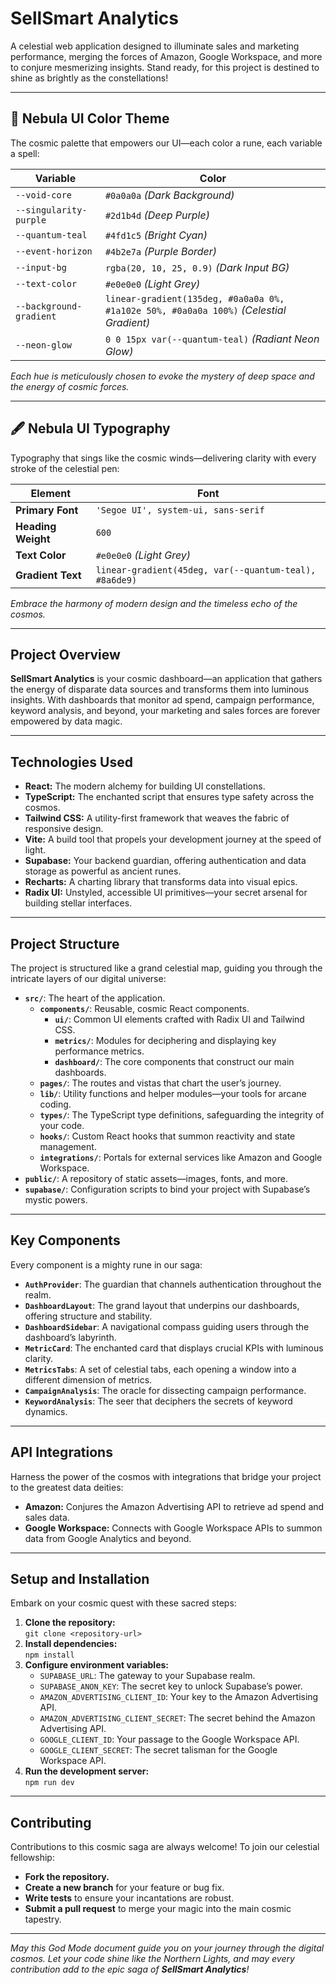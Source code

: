 # SellSmart Analytics

A celestial web application designed to illuminate sales and marketing performance, merging the forces of Amazon, Google Workspace, and more to conjure mesmerizing insights. Stand ready, for this project is destined to shine as brightly as the constellations!

---

## 🎨 Nebula UI Color Theme

The cosmic palette that empowers our UI—each color a rune, each variable a spell:

| Variable                  | Color                                                                                   |
| ------------------------- | --------------------------------------------------------------------------------------- |
| `--void-core`             | `#0a0a0a` *(Dark Background)*                                                           |
| `--singularity-purple`    | `#2d1b4d` *(Deep Purple)*                                                                |
| `--quantum-teal`          | `#4fd1c5` *(Bright Cyan)*                                                                |
| `--event-horizon`         | `#4b2e7a` *(Purple Border)*                                                              |
| `--input-bg`              | `rgba(20, 10, 25, 0.9)` *(Dark Input BG)*                                                 |
| `--text-color`            | `#e0e0e0` *(Light Grey)*                                                                 |
| `--background-gradient`   | `linear-gradient(135deg, #0a0a0a 0%, #1a102e 50%, #0a0a0a 100%)` *(Celestial Gradient)*  |
| `--neon-glow`             | `0 0 15px var(--quantum-teal)` *(Radiant Neon Glow)*                                      |

*Each hue is meticulously chosen to evoke the mystery of deep space and the energy of cosmic forces.*

---

## 🖋️ Nebula UI Typography

Typography that sings like the cosmic winds—delivering clarity with every stroke of the celestial pen:

| Element            | Font                                    |
| ------------------ | --------------------------------------- |
| **Primary Font**   | `'Segoe UI', system-ui, sans-serif`     |
| **Heading Weight** | `600`                                   |
| **Text Color**     | `#e0e0e0` *(Light Grey)*                 |
| **Gradient Text**  | `linear-gradient(45deg, var(--quantum-teal), #8a6de9)` |

*Embrace the harmony of modern design and the timeless echo of the cosmos.*

---

## Project Overview

**SellSmart Analytics** is your cosmic dashboard—an application that gathers the energy of disparate data sources and transforms them into luminous insights. With dashboards that monitor ad spend, campaign performance, keyword analysis, and beyond, your marketing and sales forces are forever empowered by data magic.

---

## Technologies Used

- **React:** The modern alchemy for building UI constellations.
- **TypeScript:** The enchanted script that ensures type safety across the cosmos.
- **Tailwind CSS:** A utility-first framework that weaves the fabric of responsive design.
- **Vite:** A build tool that propels your development journey at the speed of light.
- **Supabase:** Your backend guardian, offering authentication and data storage as powerful as ancient runes.
- **Recharts:** A charting library that transforms data into visual epics.
- **Radix UI:** Unstyled, accessible UI primitives—your secret arsenal for building stellar interfaces.

---

## Project Structure

The project is structured like a grand celestial map, guiding you through the intricate layers of our digital universe:

- **`src/`**: The heart of the application.
  - **`components/`**: Reusable, cosmic React components.
    - **`ui/`**: Common UI elements crafted with Radix UI and Tailwind CSS.
    - **`metrics/`**: Modules for deciphering and displaying key performance metrics.
    - **`dashboard/`**: The core components that construct our main dashboards.
  - **`pages/`**: The routes and vistas that chart the user’s journey.
  - **`lib/`**: Utility functions and helper modules—your tools for arcane coding.
  - **`types/`**: The TypeScript type definitions, safeguarding the integrity of your code.
  - **`hooks/`**: Custom React hooks that summon reactivity and state management.
  - **`integrations/`**: Portals for external services like Amazon and Google Workspace.
- **`public/`**: A repository of static assets—images, fonts, and more.
- **`supabase/`**: Configuration scripts to bind your project with Supabase’s mystic powers.

---

## Key Components

Every component is a mighty rune in our saga:

- **`AuthProvider`**: The guardian that channels authentication throughout the realm.
- **`DashboardLayout`**: The grand layout that underpins our dashboards, offering structure and stability.
- **`DashboardSidebar`**: A navigational compass guiding users through the dashboard’s labyrinth.
- **`MetricCard`**: The enchanted card that displays crucial KPIs with luminous clarity.
- **`MetricsTabs`**: A set of celestial tabs, each opening a window into a different dimension of metrics.
- **`CampaignAnalysis`**: The oracle for dissecting campaign performance.
- **`KeywordAnalysis`**: The seer that deciphers the secrets of keyword dynamics.

---

## API Integrations

Harness the power of the cosmos with integrations that bridge your project to the greatest data deities:

- **Amazon:** Conjures the Amazon Advertising API to retrieve ad spend and sales data.
- **Google Workspace:** Connects with Google Workspace APIs to summon data from Google Analytics and beyond.

---

## Setup and Installation

Embark on your cosmic quest with these sacred steps:

1. **Clone the repository:**  
   `git clone <repository-url>`
2. **Install dependencies:**  
   `npm install`
3. **Configure environment variables:**  
   - `SUPABASE_URL`: The gateway to your Supabase realm.
   - `SUPABASE_ANON_KEY`: The secret key to unlock Supabase’s power.
   - `AMAZON_ADVERTISING_CLIENT_ID`: Your key to the Amazon Advertising API.
   - `AMAZON_ADVERTISING_CLIENT_SECRET`: The secret behind the Amazon Advertising API.
   - `GOOGLE_CLIENT_ID`: Your passage to the Google Workspace API.
   - `GOOGLE_CLIENT_SECRET`: The secret talisman for the Google Workspace API.
4. **Run the development server:**  
   `npm run dev`

---

## Contributing

Contributions to this cosmic saga are always welcome! To join our celestial fellowship:

- **Fork the repository.**
- **Create a new branch** for your feature or bug fix.
- **Write tests** to ensure your incantations are robust.
- **Submit a pull request** to merge your magic into the main cosmic tapestry.

---

*May this God Mode document guide you on your journey through the digital cosmos. Let your code shine like the Northern Lights, and may every contribution add to the epic saga of **SellSmart Analytics**!*

